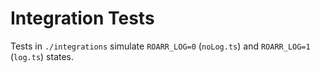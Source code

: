 # Integration Tests

Tests in `./integrations` simulate `ROARR_LOG=0` (`noLog.ts`) and `ROARR_LOG=1` (`log.ts`) states.